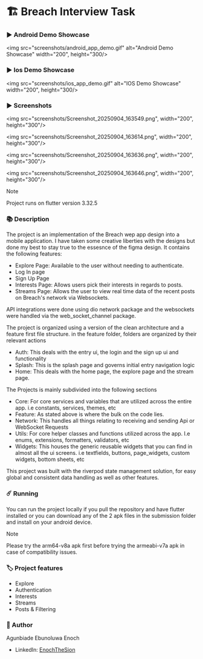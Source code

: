 # 🏗️ Breach Interview Task

### ▶️ Android Demo Showcase

<img src="screenshots/android_app_demo.gif" alt="Android Demo Showcase" width="200", height="300/>

### ▶️ Ios Demo Showcase

<img src="screenshots/ios_app_demo.gif" alt="IOS Demo Showcase" width="200", height="300/>

### ▶️ Screenshots

<img src="screenshots/Screenshot_20250904_163549.png", width="200", height="300"/>

<img src="screenshots/Screenshot_20250904_163614.png", width="200", height="300"/>

<img src="screenshots/Screenshot_20250904_163636.png", width="200", height="300"/>

<img src="screenshots/Screenshot_20250904_163646.png", width="200", height="300"/>

> [!NOTE]
> Project runs on flutter version 3.32.5

### 📚 Description

The project is an implementation of the Breach wep app design into a mobile application. I have taken some creative liberties with the designs but done my best to stay true to the essesnce of the figma design.
It contains the following features:
- Explore Page: Available to the user without needing to authenticate.
- Log In page
- Sign Up Page
- Interests Page: Allows users pick their interests in regards to posts.
- Streams Page: Allows the user to view real time data of the recent posts on Breach's network via Websockets.

API integrations were done using dio network package and the websockets were handled via the web_socket_channel package.

The project is organized using a version of the clean architecture and a feature first file structure.
in the feature folder, folders are organized by their relevant actions
- Auth: This deals with the entry ui, the login and the sign up ui and functionality
- Splash: This is the splash page and governs initial entry navigation logic
- Home: This deals with the home page, the explore page and the stream page. 

The Projects is mainly subdivided into the following sections
- Core: For core services and variables that are utilized across the entire app. i.e constants, services, themes, etc
- Feature: As stated above is where the bulk on the code lies.
- Network: This handles all things relating to receiving and sending Api or WebSocket Requests
- Utils: For core helper classes and functions utilized across the app. I.e enums, extensions, formatters, validators, etc
- Widgets: This houses the generic reusable widgets that you can find in almost all the ui screens. i.e textfields, buttons, page_widgets, custom widgets, bottom sheets, etc

This project was built with the riverpod state management solution, for easy global  and consistent data handling as well as other features.


### ☄️ Running

You can run the project locally if you pull the repository and have flutter installed or you can
download any of the 2 apk files in the submission folder and install on your android device.

> [!NOTE]
> Please try the arm64-v8a apk first before trying the armeabi-v7a apk in case of compatibility
> issues.

### 🏷️ Project features

- Explore
- Authentication
- Interests
- Streams
- Posts & Filtering

### 🥸 Author

Agunbiade Ebunoluwa Enoch
- LinkedIn: [EnochTheSion](https://www.linkedin.com/in/ebunoluwa-agunbiade-233463167/)

